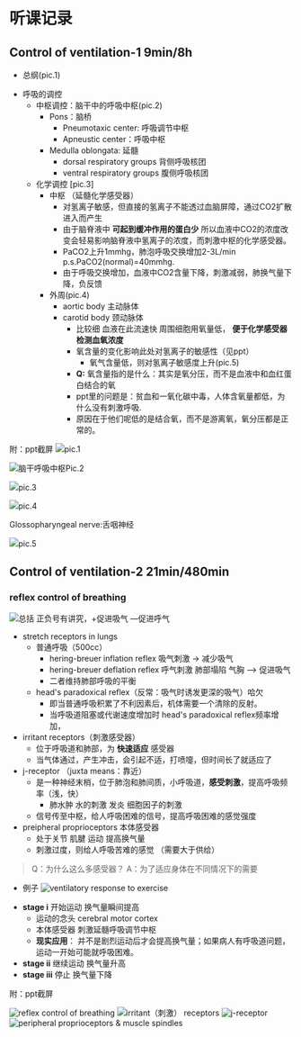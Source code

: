# 听课记录
## Control of ventilation-1 9min/8h
* 总纲(pic.1)
- 呼吸的调控
  - 中枢调控：脑干中的呼吸中枢(pic.2)
    - Pons：脑桥
      - Pneumotaxic center: 呼吸调节中枢
      - Apneustic center：呼吸中枢
    - Medulla oblongata: 延髓
      - dorsal respiratory groups 背侧呼吸核团
      - ventral respiratory groups 腹侧呼吸核团
  - 化学调控 [pic.3]
    - 中枢 （延髓化学感受器）
      - 对氢离子敏感，但直接的氢离子不能透过血脑屏障，通过CO2扩散进入而产生
      - 由于脑脊液中 **可起到缓冲作用的蛋白少** 所以血液中CO2的浓度改变会轻易影响脑脊液中氢离子的浓度，而刺激中枢的化学感受器。
      - PaCO2上升1mmhg，肺泡呼吸交换增加2-3L/min p.s.PaCO2(normal)=40mmhg.
      - 由于呼吸交换增加，血液中CO2含量下降，刺激减弱，肺换气量下降，负反馈
    - 外周(pic.4)
      - aortic body 主动脉体
      - carotid body 颈动脉体
        - 比较细 血液在此流速快 周围细胞用氧量低， **便于化学感受器检测血氧浓度**
        - 氧含量的变化影响此处对氢离子的敏感性（见ppt）
          - 氧气含量低，则对氢离子敏感度上升(pic.5)
        - **Q:** 氧含量指的是什么：其实是氧分压，而不是血液中和血红蛋白结合的氧
        - ppt里的问题是：贫血和一氧化碳中毒，人体含氧量都低，为什么没有刺激呼吸.
        - 原因在于他们呢低的是结合氧，而不是游离氧，氧分压都是正常的。

附：ppt截屏
![](http://os9j59rou.bkt.clouddn.com/c306e75247bbb5176837f5f4ad18f2aa.png)pic.1

![脑干呼吸中枢](http://os9j59rou.bkt.clouddn.com/a6a23cc2e942b2d866c6db70ef115ca1.png)Pic.2

![](http://os9j59rou.bkt.clouddn.com/8fd0691acc17193ced2e8ddb86e68121.png)pic.3

![](http://os9j59rou.bkt.clouddn.com/f85f7cba2106fae998014fc62eee5079.png)pic.4

Glossopharyngeal nerve:舌咽神经

![](http://os9j59rou.bkt.clouddn.com/88d83e4ed271a57201a4122d3b7f738b.png)pic.5

## Control of ventilation-2 21min/480min
### reflex control of breathing
![总括](http://os9j59rou.bkt.clouddn.com/111933af5d29c1a7db623eac02d6bc82.png)
正负号有讲究，+促进吸气 —促进呼气
- stretch receptors in lungs
  - 普通呼吸（500cc）
    - hering-breuer inflation reflex 吸气刺激 -> 减少吸气
    - hering-breuer deflation reflex 呼气刺激 肺部塌陷 气胸 —> 促进吸气
    - 二者维持肺部呼吸的平衡
  - head's paradoxical reflex（反常：吸气时诱发更深的吸气）哈欠
    - 即当普通呼吸积累了不利因素后，机体需要一个清除的反射。   
    - 当呼吸道阻塞或代谢速度增加时 head's paradoxical reflex频率增加，
- irritant receptors（刺激感受器）
  - 位于呼吸道和肺部，为 **快速适应** 感受器
  - 当气体通过，产生冲击，会引起不适，打喷嚏，但时间长了就适应了
- j-receptor （juxta means：靠近）
  - 是一种神经末梢，位于肺泡和肺间质，小呼吸道，**感受刺激**，提高呼吸频率（浅，快）
    - 肺水肿 水的刺激 发炎 细胞因子的刺激
  - 信号传至中枢，给人呼吸困难的信号，提高呼吸困难的感觉强度
- preipheral proprioceptors 本体感受器
  - 处于关节 肌腱 运动 提高换气量
  - 刺激过度，则给人呼吸苦难的感觉 （需要大于供给）

> Q：为什么这么多感受器？  A：为了适应身体在不同情况下的需要

* 例子
![ventilatory response to exercise](http://os9j59rou.bkt.clouddn.com/7c8de8c66312cfe48a32983b92f7bf90.png)
- **stage i** 开始运动 换气量瞬间提高
  - 运动的念头 cerebral motor cortex
  - 本体感受器 刺激延髓呼吸调节中枢
  - **现实应用**： 并不是剧烈运动后才会提高换气量；如果病人有呼吸道问题，运动一开始可能就呼吸困难。
- **stage ii** 继续运动 换气量升高
- **stage iii** 停止 换气量下降

附：ppt截屏

![reflex control of breathing](http://os9j59rou.bkt.clouddn.com/e6cd2c590eb8262da2a227644806845c.png)
![irritant（刺激） receptors](http://os9j59rou.bkt.clouddn.com/fa1eeda2526533937b0566a85be4bdb9.png)
![j-receptor](http://os9j59rou.bkt.clouddn.com/937cad8724638773b15ff57b51cdf72b.png)
![peripheral proprioceptors & muscle spindles](http://os9j59rou.bkt.clouddn.com/0e164915c988652aaf4f144365d05aa8.png)
